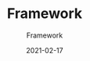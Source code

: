 ---
designer: "Endless Knot"
description: "Color%20Name%3A%20Foundation%0AMaterial%3A%20Wool%0APile%3A%20Cut%20%26%20LoopStyle%3A%20Abstract%2C%20Modern%2C%20New%20Arrivals"
image_primary: "img/Foundation-600x747.jpg"
manufacturer: "Endless Knot"
href: "https://endlessknotrugs.com/product/framework-foundation/"
subtitle: "Framework"
tags: 
  - "foundation"
  - "wool"
  - "cut & loop"
  - "abstract, modern, new arrivals"
  - "Endless Knot"
  - "Hand-Knotted Rugs"
title: "Framework"
category: "hand-knotted-rugs"
slug: "/manufacturers/endless-knot/hand-knotted-rugs/endless-knot-framework"
date: "2021-02-17"
---